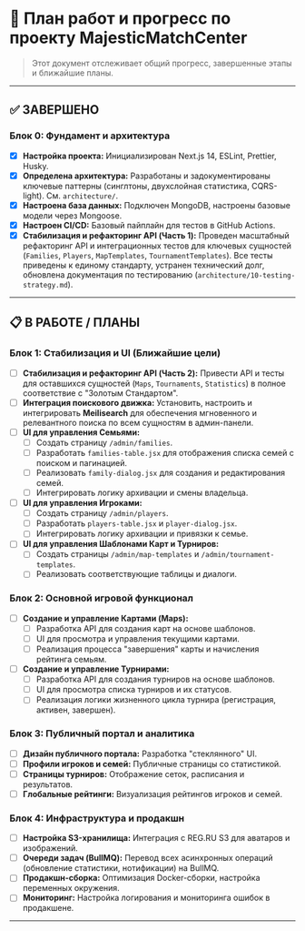 # 🎯 План работ и прогресс по проекту MajesticMatchCenter

> Этот документ отслеживает общий прогресс, завершенные этапы и ближайшие планы.

---

## ✅ ЗАВЕРШЕНО

### Блок 0: Фундамент и архитектура
- [x] **Настройка проекта:** Инициализирован Next.js 14, ESLint, Prettier, Husky.
- [x] **Определена архитектура:** Разработаны и задокументированы ключевые паттерны (синглтоны, двухслойная статистика, CQRS-light). См. `architecture/`.
- [x] **Настроена база данных:** Подключен MongoDB, настроены базовые модели через Mongoose.
- [x] **Настроен CI/CD:** Базовый пайплайн для тестов в GitHub Actions.
- [x] **Стабилизация и рефакторинг API (Часть 1):** Проведен масштабный рефакторинг API и интеграционных тестов для ключевых сущностей (`Families`, `Players`, `MapTemplates`, `TournamentTemplates`). Все тесты приведены к единому стандарту, устранен технический долг, обновлена документация по тестированию (`architecture/10-testing-strategy.md`).

---

## 📋 В РАБОТЕ / ПЛАНЫ

### Блок 1: Стабилизация и UI (Ближайшие цели)
- [ ] **Стабилизация и рефакторинг API (Часть 2):** Привести API и тесты для оставшихся сущностей (`Maps`, `Tournaments`, `Statistics`) в полное соответствие с "Золотым Стандартом".
- [ ] **Интеграция поискового движка:** Установить, настроить и интегрировать **Meilisearch** для обеспечения мгновенного и релевантного поиска по всем сущностям в админ-панели.
- [ ] **UI для управления Семьями:**
    - [ ] Создать страницу `/admin/families`.
    - [ ] Разработать `families-table.jsx` для отображения списка семей с поиском и пагинацией.
    - [ ] Реализовать `family-dialog.jsx` для создания и редактирования семей.
    - [ ] Интегрировать логику архивации и смены владельца.
- [ ] **UI для управления Игроками:**
    - [ ] Создать страницу `/admin/players`.
    - [ ] Разработать `players-table.jsx` и `player-dialog.jsx`.
    - [ ] Интегрировать логику архивации и привязки к семье.
- [ ] **UI для управления Шаблонами Карт и Турниров:**
    - [ ] Создать страницы `/admin/map-templates` и `/admin/tournament-templates`.
    - [ ] Реализовать соответствующие таблицы и диалоги.

### Блок 2: Основной игровой функционал
- [ ] **Создание и управление Картами (Maps):**
    - [ ] Разработка API для создания карт на основе шаблонов.
    - [ ] UI для просмотра и управления текущими картами.
    - [ ] Реализация процесса "завершения" карты и начисления рейтинга семьям.
- [ ] **Создание и управление Турнирами:**
    - [ ] Разработка API для создания турниров на основе шаблонов.
    - [ ] UI для просмотра списка турниров и их статусов.
    - [ ] Реализация логики жизненного цикла турнира (регистрация, активен, завершен).

### Блок 3: Публичный портал и аналитика
- [ ] **Дизайн публичного портала:** Разработка "стеклянного" UI.
- [ ] **Профили игроков и семей:** Публичные страницы со статистикой.
- [ ] **Страницы турниров:** Отображение сеток, расписания и результатов.
- [ ] **Глобальные рейтинги:** Визуализация рейтингов игроков и семей.

### Блок 4: Инфраструктура и продакшн
- [ ] **Настройка S3-хранилища:** Интеграция с REG.RU S3 для аватаров и изображений.
- [ ] **Очереди задач (BullMQ):** Перевод всех асинхронных операций (обновление статистики, нотификации) на BullMQ.
- [ ] **Продакшн-сборка:** Оптимизация Docker-сборки, настройка переменных окружения.
- [ ] **Мониторинг:** Настройка логирования и мониторинга ошибок в продакшене.

---
